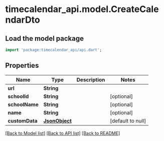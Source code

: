 # timecalendar_api.model.CreateCalendarDto

## Load the model package
```dart
import 'package:timecalendar_api/api.dart';
```

## Properties
Name | Type | Description | Notes
------------ | ------------- | ------------- | -------------
**url** | **String** |  | 
**schoolId** | **String** |  | [optional] 
**schoolName** | **String** |  | [optional] 
**name** | **String** |  | [optional] 
**customData** | [**JsonObject**](.md) |  | [default to null]

[[Back to Model list]](../README.md#documentation-for-models) [[Back to API list]](../README.md#documentation-for-api-endpoints) [[Back to README]](../README.md)


